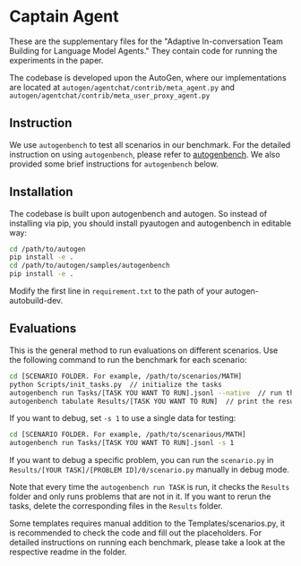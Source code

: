 # Captain Agent
These are the supplementary files for the "Adaptive In-conversation Team Building for Language Model Agents." They contain code for running the experiments in the paper.

The codebase is developed upon the AutoGen, where our implementations are located at `autogen/agentchat/contrib/meta_agent.py` and `autogen/agentchat/contrib/meta_user_proxy_agent.py`

## Instruction
We use `autogenbench` to test all scenarios in our benchmark. For the detailed instruction on using `autogenbench`, please refer to [autogenbench](https://microsoft.github.io/autogen/blog/2024/01/25/AutoGenBench/).
We also provided some brief instructions for `autogenbench` below.

## Installation
The codebase is built upon autogenbench and autogen. So instead of installing via pip, you should install pyautogen and autogenbench in editable way:
```bash
cd /path/to/autogen
pip install -e .
cd /path/to/autogen/samples/autogenbench
pip install -e .
```

Modify the first line in `requirement.txt` to the path of your autogen-autobuild-dev.

## Evaluations
This is the general method to run evaluations on different scenarios. Use the following command to run the benchmark for each scenario:
```bash
cd [SCENARIO FOLDER. For example, /path/to/scenarios/MATH]
python Scripts/init_tasks.py  // initialize the tasks
autogenbench run Tasks/[TASK YOU WANT TO RUN].jsonl --native  // run the task. native is use to run the scenario without docker. If you have a docker environment, you can remove it.
autogenbench tabulate Results/[TASK YOU WANT TO RUN]  // print the results in tabulate.
```

If you want to debug, set `-s 1` to use a single data for testing:
```bash
cd [SCENARIO FOLDER. For example, /path/to/scenarious/MATH]
autogenbench run Tasks/[TASK YOU WANT TO RUN].jsonl -s 1
```
If you want to debug a specific problem, you can run the `scenario.py` in `Results/[YOUR TASK]/[PROBLEM ID]/0/scenario.py` manually in debug mode.

Note that every time the `autogenbench run TASK` is run, it checks the `Results` folder and only runs problems that are not in it. If you want to rerun the tasks, delete the corresponding files in the `Results` folder.

Some templates requires manual addition to the Templates/scenarios.py, it is recommended to check the code and fill out the placeholders. For detailed instructions on running each benchmark, please take a look at the respective readme in the folder.
